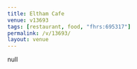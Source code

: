 ```yaml
---
title: Eltham Cafe
venue: v13693
tags: [restaurant, food, "fhrs:695317"]
permalink: /v/13693/
layout: venue
---
```

null